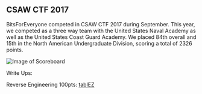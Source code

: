 ## CSAW CTF 2017


BitsForEveryone competed in CSAW CTF 2017 during September. This year, we competed as a three way team with the United States Naval Academy as well as the United States Coast Guard Academy. We placed 84th overall and 15th in the North American Undergraduate Division, scoring a total of 2326 points.

![Image of Scoreboard](https://github.com/bitsforeveryone/write-ups/blob/master/CSAW_CTF_2017/scoreboard.png)


Write Ups:

Reverse Engineering 100pts: [tablEZ](https://github.com/bitsforeveryone/write-ups/tree/master/CSAW_CTF_2017/tablEZ)
